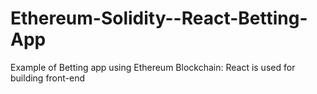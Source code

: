 # Ethereum-Solidity--React-Betting-App
Example of Betting app using Ethereum Blockchain: React is used for building front-end
